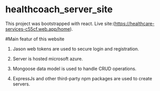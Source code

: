 # healthcoach_server_site
This project was bootstrapped with react. Live site:(https://healthcare-services-c55cf.web.app/home).


#Main featur of this website
1. Jason web tokens are used to secure login and registration.

2. Server is hosted microsoft azure.

3. Mongoose data model is used to handle CRUD operations.

4. ExpressJs and other third-party npm packages are used to create servers.
